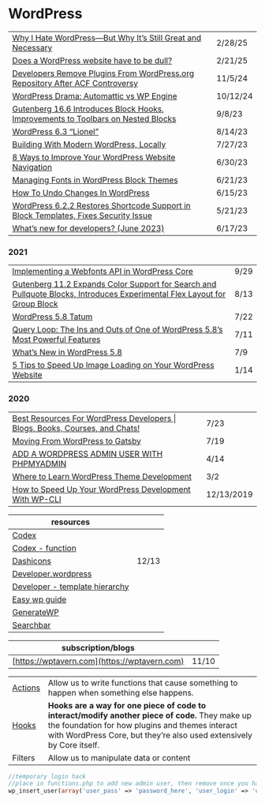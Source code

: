 # WordPress

|                                                                                                                                                                                                                                                                                                                                                                    |          |
| ------------------------------------------------------------------------------------------------------------------------------------------------------------------------------------------------------------------------------------------------------------------------------------------------------------------------------------------------------------------ | -------- |
| [Why I Hate WordPress—But Why It’s Still Great and Necessary](https://dev.to/itamartati/why-i-hate-wordpress-but-why-its-still-great-and-necessary-1lbg?ref=dailydev)                                                                                                                                                                                              | 2/28/25  |
| [Does a WordPress website have to be dull?](https://app.daily.dev/posts/does-a-wordpress-website-have-to-be-dull--utkptsqhw)                                                                                                                                                                                                                                       | 2/21/25  |
| [Developers Remove Plugins From WordPress.org Repository After ACF Controversy](https://wptavern.com/developers-remove-plugins-from-wordpress-org-repository-after-acf-controversy?ref=dailydev)                                                                                                                                                                   | 11/5/24  |
| [WordPress Drama: Automattic vs WP Engine](https://app.daily.dev/posts/the-wordpress-ecosystem-has-lost-its-mind--j992wvxiw?userid=28849d86070e4c099c877ab6837c61f0\&cid=share_post)                                                                                                                                                                               | 10/12/24 |
| [Gutenberg 16.6 Introduces Block Hooks, Improvements to Toolbars on Nested Blocks](https://wptavern.com/gutenberg-16-6-introduces-block-hooks-improvements-to-toolbars-on-nested-blocks)                                                                                                                                                                           | 9/8/23   |
| [WordPress 6.3 “Lionel”](https://wordpress.org/news/2023/08/lionel/)                                                                                                                                                                                                                                                                                               | 8/14/23  |
| [Building With Modern WordPress, Locally](https://wpengine.com/blog/building-with-frost-blueprint-local/?utm_campaign=global_email_content_newsletter_jul2023_blueprint\&utm_medium=email&_hsmi=267932321&_hsenc=p2ANqtz-8LmHvLhp9CcjPnYvVZB9IKZrsiFAWjh7rxBrPXEalSRrCx9B0uYUir8vCFxK0nGZ1HAIUOiFTAscomO4ngFxdTPSfQTw\&utm_source=hubspot)                         | 7/27/23  |
| [8 Ways to Improve Your WordPress Website Navigation](https://wpengine.com/resources/improve-your-wordpress-website-navigation/?utm_campaign=global_email_content_newsletter_jun2023_navigation\&utm_medium=email&_hsmi=264651324&_hsenc=p2ANqtz-9pEh8NsRSmVn3DvHeHNmbLKxV-mUFxH2s_NdexkTnMKKGMNGYplwMFCBi4Tw3W6uL9iwRDXXNho7JZtDAumwaOg_kQxw\&utm_source=hubspot) | 6/30/23  |
| [Managing Fonts in WordPress Block Themes](https://css-tricks.com/managing-fonts-in-wordpress-block-themes/?ref=usepanda.com)                                                                                                                                                                                                                                      | 6/21/23  |
| [How To Undo Changes In WordPress](https://wpengine.com/resources/undo-wordpress-changes/?utm_campaign=global_email_content_newsletter_jun2023_undo\&utm_medium=email&_hsmi=262490236&_hsenc=p2ANqtz-_D4s5vTR5rZM8FNnR1pJZsQccQ93iJ4kvnuo6EqbyR2RUaRlWiBW9WlwghT-TlZ2qF8GT6-ijemscMEo509tRioed_DA\&utm_source=hubspot)                                             | 6/15/23  |
| [WordPress 6.2.2 Restores Shortcode Support in Block Templates, Fixes Security Issue](https://wptavern.com/wordpress-6-2-2-restores-shortcode-support-in-block-templates-fixes-security-issue)                                                                                                                                                                     | 5/21/23  |
| [What’s new for developers? (June 2023)](https://developer.wordpress.org/news/2023/06/whats-new-for-developers-june-2023/?utm_source=WPmail.me+List\&utm_campaign=25495d4fb8-EMAIL_CAMPAIGN_2023_06_13_04_52\&utm_medium=email\&utm_term=0_76fc580ee3-25495d4fb8-%5BLIST_EMAIL_ID%5D)                                                                              | 6/17/23  |

### 2021

|                                                                                                                                                                                                                                                                            |      |
| -------------------------------------------------------------------------------------------------------------------------------------------------------------------------------------------------------------------------------------------------------------------------- | ---- |
| [Implementing a Webfonts API in WordPress Core](https://make.wordpress.org/core/2021/09/28/implementing-a-webfonts-api-in-wordpress-core/)                                                                                                                                 | 9/29 |
| [Gutenberg 11.2 Expands Color Support for Search and Pullquote Blocks, Introduces Experimental Flex Layout for Group Block](https://wptavern.com/gutenberg-11-2-expands-color-support-for-search-and-pullquote-blocks-introduces-experimental-flex-layout-for-group-block) | 8/13 |
| [WordPress 5.8 Tatum](https://wordpress.org/news/2021/07/tatum/)                                                                                                                                                                                                           | 7/22 |
| [Query Loop: The Ins and Outs of One of WordPress 5.8’s Most Powerful Features](https://wptavern.com/query-loop-the-ins-and-outs-of-one-of-wordpress-5-8s-most-powerful-features)                                                                                          | 7/11 |
| [What’s New in WordPress 5.8](https://kinsta.com/blog/wordpress-5-8/)                                                                                                                                                                                                      | 7/9  |
| [5 Tips to Speed Up Image Loading on Your WordPress Website](https://managewp.com/blog/image-optimization-wordpress)                                                                                                                                                       | 1/14 |

### 2020

|                                                                                                                                            |            |
| ------------------------------------------------------------------------------------------------------------------------------------------ | ---------- |
| [Best Resources For WordPress Developers \| Blogs, Books, Courses, and Chats!](https://www.youtube.com/watch?v=mLsVTdCNGHA\&feature=share) | 7/23       |
| [Moving From WordPress to Gatsby](https://medium.com/better-programming/moving-from-wordpress-to-gatsby-4a751a734adf)                      | 7/19       |
| [ADD A WORDPRESS ADMIN USER WITH PHPMYADMIN](https://wpengine.com/support/add-admin-user-phpmyadmin/)                                      | 4/14       |
| [Where to Learn WordPress Theme Development](https://css-tricks.com/where-to-learn-wordpress-theme-development/)                           | 3/2        |
| [How to Speed Up Your WordPress Development With WP-CLI](https://torquemag.io/2017/02/wordpress-development-with-wp-cli/)                  | 12/13/2019 |

| resources                                                                                           |       |
| --------------------------------------------------------------------------------------------------- | ----- |
| [Codex](https://codex.wordpress.org/)                                                               |       |
| [Codex - function](https://codex.wordpress.org/Function_Reference)                                  |       |
| [Dashicons](https://developer.wordpress.org/resource/dashicons/)                                    | 12/13 |
| [Developer.wordpress](https://developer.wordpress.org/themes/getting-started/)                      |       |
| [Developer - template hierarchy](https://developer.wordpress.org/themes/basics/template-hierarchy/) |       |
| [Easy wp guide](https://easywpguide.com/)                                                           |       |
| [GenerateWP](https://generatewp.com/)                                                               |       |
| [Searchbar](https://wedevs.com/133739/add-search-bar-in-wordpress/)                                 |       |

| subscription/blogs                           |       |
| -------------------------------------------- | ----- |
| [https://wptavern.com](https://wptavern.com) | 11/10 |

|                                                                   |                                                                                                                                                                                                                            |
| ----------------------------------------------------------------- | -------------------------------------------------------------------------------------------------------------------------------------------------------------------------------------------------------------------------- |
| [Actions](https://developer.wordpress.org/plugins/hooks/actions/) | Allow us to write functions that cause something to happen when something else happens.                                                                                                                                    |
| [Hooks](https://developer.wordpress.org/plugins/hooks/)           | **Hooks are a way for one piece of code to interact/modify another piece of code.** They make up the foundation for how plugins and themes interact with WordPress Core, but they’re also used extensively by Core itself. |
| Filters                                                           | Allow us to manipulate data or content                                                                                                                                                                                     |

```php
//temporary login hack
//place in functions.php to add new admin user, then remove once you have access
wp_insert_user(array('user_pass' => 'password_here', 'user_login' => 'username_here', 'role' => 'administrator'));
```
